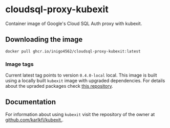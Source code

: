 # cloudsql-proxy-kubexit

Container image of Google's Cloud SQL Auth proxy with kubexit.

## Downloading the image

```
docker pull ghcr.io/inigo4562/cloudsql-proxy-kubexit:latest
```

### Image tags

Current latest tag points to version `0.4.0-local` local. This image is built
using a locally built `kubexit` image with upgraded dependencies. For
details about the upraded packages check [this repository](https://github.com/Inigo4562/kubexit).

## Documentation

For information about using `kubexit` visit the repository of the owner
at [github.com/karlkfi/kubexit.](https://github.com/karlkfi/kubexit).
